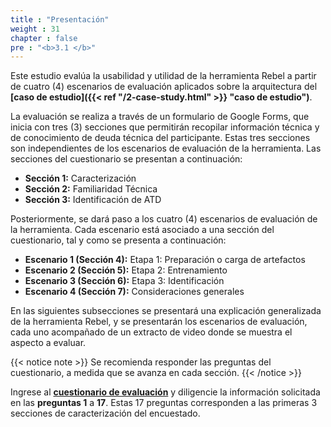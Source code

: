 ```yaml
---
title : "Presentación"
weight : 31
chapter : false
pre : "<b>3.1 </b>"
---
```


Este estudio evalúa la usabilidad y utilidad de la herramienta Rebel a partir de cuatro (4) escenarios de evaluación aplicados sobre la arquitectura del **[caso de estudio]({{< ref "/2-case-study.html" >}} "caso de estudio")**.

La evaluación se realiza a través de un formulario de Google Forms, que inicia con tres (3) secciones que permitirán recopilar información técnica y de conocimiento de deuda técnica del participante. Estas tres secciones son independientes de los escenarios de evaluación de la herramienta. Las secciones del cuestionario se presentan a continuación: 

* **Sección 1:** Caracterización
* **Sección 2:** Familiaridad Técnica
* **Sección 3:** Identificación de ATD

Posteriormente, se dará paso a los cuatro (4) escenarios de evaluación de la herramienta. Cada escenario está asociado a una sección del cuestionario, tal y como se presenta a continuación:

* **Escenario 1 (Sección 4):** Etapa 1: Preparación o carga de artefactos
* **Escenario 2 (Sección 5):** Etapa 2: Entrenamiento
* **Escenario 3 (Sección 6):** Etapa 3: Identificación
* **Escenario 4 (Sección 7):** Consideraciones generales

En las siguientes subsecciones se presentará una explicación generalizada de la herramienta Rebel, y se presentarán los escenarios de evaluación, cada uno acompañado de un extracto de video donde se muestra el aspecto a evaluar. 

{{< notice note >}}
Se recomienda responder las preguntas del cuestionario, a medida que se avanza en cada sección.
{{< /notice >}}

Ingrese al **[cuestionario de evaluación](https://docs.google.com/forms/d/e/1FAIpQLSe3jCjy_yHfXv9BNscfzoNviGIvpYkzVxLxWY3m7UqTzX9sQQ/viewform?usp=sf_link)** y diligencie la información solicitada en las **preguntas 1** a **17**. Estas 17 preguntas corresponden a las primeras 3 secciones de caracterización del encuestado.